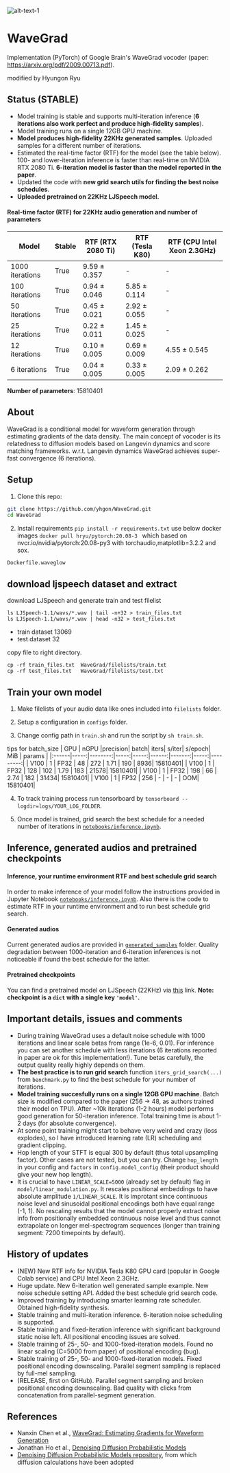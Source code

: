 ![alt-text-1](generated_samples/denoising.gif "denoising")

# WaveGrad
Implementation (PyTorch) of Google Brain's WaveGrad vocoder (paper: https://arxiv.org/pdf/2009.00713.pdf).

modified by Hyungon Ryu 

## **Status** (STABLE)

* Model training is stable and supports multi-iteration inference (**6 iterations also work perfect and produce high-fidelity samples**).
* Model training runs on a single 12GB GPU machine.
* **Model produces high-fidelity 22KHz generated samples**. Uploaded samples for a different number of iterations.
* Estimated the real-time factor (RTF) for the model (see the table below). 100- and lower-iteration inference is faster than real-time on NVIDIA RTX 2080 Ti. **6-iteration model is faster than the model reported in the paper**.
* Updated the code with **new grid search utils for finding the best noise schedules**.
* **Uploaded pretrained on 22KHz LJSpeech model.**

#### Real-time factor (RTF) for 22KHz audio generation and number of parameters

|       Model       |  Stable  | RTF (RTX 2080 Ti) |  RTF (Tesla K80) | RTF (CPU Intel Xeon 2.3GHz) |
|-------------------|----------|-------------------|------------------|-----------------------------|
| 1000 iterations   |   True   |    9.59 ± 0.357   |        -         |              -              |
|  100 iterations   |   True   |    0.94 ± 0.046   |   5.85 ± 0.114   |              -              |
|   50 iterations   |   True   |    0.45 ± 0.021   |   2.92 ± 0.055   |              -              |
|   25 iterations   |   True   |    0.22 ± 0.011   |   1.45 ± 0.025   |              -              |
|   12 iterations   |   True   |    0.10 ± 0.005   |   0.69 ± 0.009   |         4.55 ± 0.545        |
|    6 iterations   |   True   |    0.04 ± 0.005   |   0.33 ± 0.005   |         2.09 ± 0.262        |

**Number of parameters**: 15810401

## About

WaveGrad is a conditional model for waveform generation through estimating gradients of the data density. The main concept of vocoder is its relatedness to diffusion models based on Langevin dynamics and score matching frameworks. w.r.t. Langevin dynamics WaveGrad achieves super-fast convergence (6 iterations).

## Setup

1. Clone this repo:


```bash
git clone https://github.com/yhgon/WaveGrad.git
cd WaveGrad
```

2. Install requirements `pip install -r requirements.txt`
use below docker images `docker pull hryu/pytorch:20.08-3 ` which based on nvcr.io/nvidia/pytorch:20.08-py3 with torchaudio,matplotlib=3.2.2 and sox.

`Dockerfile.waveglow`



## download ljspeech dataset and extract
 
download LJSpeech and generate train and test filelist 

```
ls LJSpeech-1.1/wavs/*.wav | tail -n+32 > train_files.txt
ls LJSpeech-1.1/wavs/*.wav | head -n32 > test_files.txt
```

- train dataset 13069
- test dataset 32

copy file to right directory. 
```
cp -rf train_files.txt  WaveGrad/filelists/train.txt
cp -rf test_files.txt   WaveGrad/filelists/test.txt
```

## Train your own model

1. Make filelists of your audio data like ones included into `filelists` folder.

2. Setup a configuration in `configs` folder.

3. Change config path in `train.sh` and run the script by `sh train.sh`.


tips for batch_size 
|  GPU  | nGPU |precision| batch| iters| s/iter| s/epoch|  MiB |   params |
|:------|-----:|--------:|-----:|-----:|------:|-------:|-----:|---------:|
|  V100 |   1  |  FP32   | 48   |  272 |  1.71 |    190 |  8936|  15810401|
|  V100 |   1  |  FP32   | 128  |  102 |  1.79 |    183 | 21578|  15810401|
|  V100 |   1  |  FP32   | 198  |   66 |  2.74 |    182 | 31434|  15810401|
|  V100 |   1  |  FP32   | 256  |    - |     - |      - |   OOM|  15810401|



4. To track training process run tensorboard by `tensorboard --logdir=logs/YOUR_LOG_FOLDER`.

5. Once model is trained, grid search the best schedule for a needed number of iterations in [`notebooks/inference.ipynb`](notebooks/inference.ipynb).

## Inference, generated audios and pretrained checkpoints

#### Inference, your runtime environment RTF and best schedule grid search

In order to make inference of your model follow the instructions provided in Jupyter Notebook [`notebooks/inference.ipynb`](notebooks/inference.ipynb). Also there is the code to estimate RTF in your runtime environment and to run best schedule grid search.

#### Generated audios

Current generated audios are provided in [`generated_samples`](generated_samples/) folder. Quality degradation between 1000-iteration and 6-iteration inferences is not noticeable if found the best schedule for the latter.

#### Pretrained checkpoints

You can find a pretrained model on LJSpeech (22KHz) via [this](https://drive.google.com/file/d/1hPdtcd8kQXfEX1jGdrIt5lWY1D_gNaLJ/view?usp=sharing) link. **Note: checkpoint is a `dict` with a single key `'model'`.**

## Important details, issues and comments

* During training WaveGrad uses a default noise schedule with 1000 iterations and linear scale betas from range (1e-6, 0.01). For inference you can set another schedule with less iterations (6 iterations reported in paper are ok for this implementation!). Tune betas carefully, the output quality really highly depends on them.
* **The best practice is to run grid search** function `iters_grid_search(...)` from `benchmark.py` to find the best schedule for your number of iterations.
* **Model training succesfully runs on a single 12GB GPU machine**. Batch size is modified compared to the paper (256 -> 48, as authors trained their model on TPU). After ~10k iterations (1-2 hours) model performs good generation for 50-iteration inference. Total training time is about 1-2 days (for absolute convergence).
* At some point training might start to behave very weird and crazy (loss explodes), so I have introduced learning rate (LR) scheduling and gradient clipping.
* Hop length of your STFT is equal 300 by default (thus total upsampling factor). Other cases are not tested, but you can try. Change `hop_length` in your config and `factors` in `config.model_config` (their product should give your new hop length).
* It is crucial to have `LINEAR_SCALE=5000` (already set by default) flag in `model/linear_modulation.py`. It rescales positional embeddings to have absolute amplitude `1/LINEAR_SCALE`. It is improtant since continuous noise level and sinusoidal positional encodings both have equal range (-1, 1). No rescaling results that the model cannot properly extract noise info from positionally embedded continuous noise level and thus cannot extrapolate on longer mel-spectrogram sequences (longer than training segment: 7200 timepoints by default).

## History of updates

* (NEW) New RTF info for NVIDIA Tesla K80 GPU card (popular in Google Colab service) and CPU Intel Xeon 2.3GHz.
* Huge update. New 6-iteration well generated sample example. New noise schedule setting API. Added the best schedule grid search code.
* Improved training by introducing smarter learning rate scheduler. Obtained high-fidelity synthesis.
* Stable training and multi-iteration inference. 6-iteration noise scheduling is supported.
* Stable training and fixed-iteration inference with significant background static noise left. All positional encoding issues are solved.
* Stable training of 25-, 50- and 1000-fixed-iteration models. Found no linear scaling (C=5000 from paper) of positional encoding (bug).
* Stable training of 25-, 50- and 1000-fixed-iteration models. Fixed positional encoding downscaling. Parallel segment sampling is replaced by full-mel sampling.
* (RELEASE, first on GitHub). Parallel segment sampling and broken positional encoding downscaling. Bad quality with clicks from concatenation from parallel-segment generation.

## References

* Nanxin Chen et al., [WaveGrad: Estimating Gradients for Waveform Generation](https://arxiv.org/pdf/2009.00713.pdf)
* Jonathan Ho et al., [Denoising Diffusion Probabilistic Models](https://arxiv.org/pdf/2006.11239.pdf)
* [Denoising Diffusion Probabilistic Models repository](https://github.com/hojonathanho/diffusion), from which diffusion calculations have been adopted
